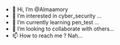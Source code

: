 - 👋 Hi, I’m @Almaamory
- 👀 I’m interested in cyber_security ...
- 🌱 I’m currently learning  pen_test ...
- 💞️ I’m looking to collaborate with others...
- 📫 How to reach me ? Nah...

<!---
Almaamory/Almaamory is a ✨ special ✨ repository because its `README.md` (this file) appears on your GitHub profile.
You can click the Preview link to take a look at your changes.
--->
